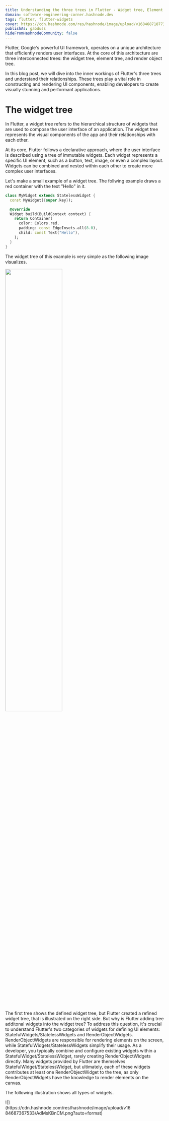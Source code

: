```yaml
---
title: Understanding the three trees in Flutter - Widget tree, Element tree and RenderObject tree
domain: software-engineering-corner.hashnode.dev
tags: flutter, flutter-widgets
cover: https://cdn.hashnode.com/res/hashnode/image/upload/v1684687187737/Tgk7dXIfu.png?auto=format
publishAs: gabduss
hideFromHashnodeCommunity: false
---
```


Flutter, Google's powerful UI framework, operates on a unique architecture that efficiently renders user interfaces. At the core of this architecture are three interconnected trees: the widget tree, element tree, and render object tree.

In this blog post, we will dive into the inner workings of Flutter's three trees and understand their relationships. These trees play a vital role in constructing and rendering UI components, enabling developers to create visually stunning and performant applications.

# The widget tree

In Flutter, a widget tree refers to the hierarchical structure of widgets that are used to compose the user interface of an application. The widget tree represents the visual components of the app and their relationships with each other.

At its core, Flutter follows a declarative approach, where the user interface is described using a tree of immutable widgets. Each widget represents a specific UI element, such as a button, text, image, or even a complex layout. Widgets can be combined and nested within each other to create more complex user interfaces.

Let's make a small example of a widget tree. The follwing example draws a red container with the text "Hello" in it.

```dart
class MyWidget extends StatelessWidget {
  const MyWidget({super.key});

  @override
  Widget build(BuildContext context) {
    return Container(
      color: Colors.red,
      padding: const EdgeInsets.all(8.0),
      child: const Text("Hello"),
    );
  }
}
```

The widget tree of this example is very simple as the following image visualizes.

<img src="https://cdn.hashnode.com/res/hashnode/image/upload/v1684687330012/vuSdPUtnf.png?auto=format" width=60% height=60%>

The first tree shows the defined widget tree, but Flutter created a refined widget tree, that is illustrated on the right side. But why is Flutter adding tree additonal widgets into the widget tree? To address this question, it's crucial to understand Flutter's two categories of widgets for defining UI elements: StatefulWidgets/StatelessWidgets and RenderObjectWidgets. RenderObjectWidgets are responsible for rendering elements on the screen, while StatefulWidgets/StatelessWidgets simplify their usage. As a developer, you typically combine and configure existing widgets within a StatefulWidget/StatelessWidget, rarely creating RenderObjectWidgets directly. Many widgets provided by Flutter are themselves StatefulWidget/StatelessWidget, but ultimately, each of these widgets contributes at least one RenderObjectWidget to the tree, as only RenderObjectWidgets have the knowledge to render elements on the canvas.

The following illustration shows all types of widgets.

<div style="width: 80%; height: 80%">
![](https://cdn.hashnode.com/res/hashnode/image/upload/v1684687367533/AdMsKBnCM.png?auto=format)
</div>

The previous example shows a popular example: the container widget. You can set a color and a padding on the widget. Flutter will transform it to a ColoredBox and a Padding RenderObjectWidget. The ColoredBox will be responsible to draw the color, the Padding will be responsible to draw the padding. It is also possible to use the RenderObjectWidget directly, like the following code shows.

```dart
 class MyWidget extends StatelessWidget {
  const MyWidget({super.key});

  @override
  Widget build(BuildContext context) {
    return ColoredBox(
      color: Colors.red,
      child: Padding(
        padding: const EdgeInsets.all(8.0),
        child: RichText(text: const TextSpan(text: "Hello")),
      ),
    );
  }
}
```

In Flutter, a widget gets rebuilt when its internal state changes or when its parent widget requests a rebuild. Here are some common scenarios that trigger widget rebuilds:

- Initial build: When a widget is first inserted into the widget tree-
- State changes: If a widget's internal state changes, because of user interactions or an network respons.
- InheritedWidget changes: Widgets can receive data changes from ancestor widgets.
- Layout changes: If the layout constraints of a widget changes, e.g. the oriantation of a device changes.
- Widget tree updates: If a widget's parent requests a rebuild.
- Animation updates: If a widget includes an animation, it typically rebuilds on every frame.

As you can see, widgets get rebuild a lot. That's why they need to be extremly lightweight.

# The three trees in Flutter

To keep the widgets lightweight Flutter has two additonal trees: the element tree and the RenderObject tree. Those three trees are connected with each other.

Let's check the first example again and take a look of how their Element and RenderObject tree look like.
  
<div style="width: 60%; height: 60%">
![](https://cdn.hashnode.com/res/hashnode/image/upload/v1684687397242/th4DOl27p.png?auto=format)
</div>

As the widget tree is immutalbe and gets rebuild a lot. The Element and RenderObject trees are mutable and dont get recreated that frequently. The Element tree is responsible for the lifecyle and connects the Widget tree with the RenderObject tree. As you can see, every widget generates an Element, but not every Element has a RenderObject. Only RenderObjectElement generate RenderObjects, all other elements send their configuration down to the next RenderObjectElement. The following illustration shows the two different Element types.
  
<div style="width: 60%; height: 60%">
![](https://cdn.hashnode.com/res/hashnode/image/upload/v1684687427351/X78ENpgNl.png?auto=format)
</div>

The previous illustration includes another interesting detail. The Element implements the BuildContext. That means that the BuildContext included in every build method is nothing other than an Element with restricted access. That's why the BuildContext has all the knowlege of an Element, like the lifecycle state or their position in the tree. As the following code shows, the BuildContext can be casted to a Element.

```dart { .customCodeStyle }
Widget build(BuildContext context) {
    var element = context as Element;

    return GestureDetector(
      child: isRed ? widgetRed : widgetBlue,
      onTap: () {
        isRed = !isRed;
        element.markNeedsBuild();
      },
    );
  }
```

The cast to an Element lets you access all the properties of an Element. This can be very interesting for educational reasons, but its not recommended in production. The is a reason why the don't allow direct access and add the properties to the BuildContext. The following tables sums up the most imporant attributes of the three objects.

|             | Widget                       | Element                                                                                                      | RenderObject                |     |
| ----------- | ---------------------------- | ------------------------------------------------------------------------------------------------------------ | --------------------------- | --- |
| Mutable     | false                        | true                                                                                                         | true                        |     |
| Lightweight | true                         | false                                                                                                        | false                       |     |
| Jobs        | - Holds widget configuration | - Responsible for lifecycle <br> - Holds state of StatefulWidgets <br> - Connects Widgets with RenderObjects | - Responsible for rendering |     |

# Conclusion

In conclusion, the widget tree, element tree, and render object tree are three interconnected trees in Flutter that are vital for constructing and rendering UI components efficently. The widget tree represents the hierarchical structure of immutable widgets that describe the UI elements. Render object widgets handle the rendering, while elements are responsible for the lifecycle and connect the widget tree with the render object tree.
